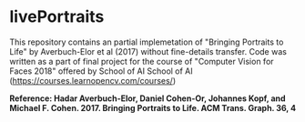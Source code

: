 # livePortraits
This repository contains an partial implemetation of "Bringing Portraits to Life" by Averbuch-Elor et al (2017) without fine-details transfer. Code was written as a part of final project for the course of "Computer Vision for Faces 2018" offered by School of AI
School of AI (https://courses.learnopencv.com/courses/) 

<b>Reference: <b>
  Hadar Averbuch-Elor, Daniel Cohen-Or, Johannes Kopf, and Michael F. Cohen. 2017. Bringing Portraits to Life. ACM Trans. Graph. 36, 4

